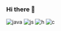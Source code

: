 ### Hi there 👋

<!--
**harshraj-star/harshraj-star** is a ✨ _special_ ✨ repository because its `README.md` (this file) appears on your GitHub profile.

Here are some ideas to get you started:

- 🔭 I’m currently working on NIET-DEV Activity...
- 🌱 I’m currently learning JavaScript ...
- 💬 Ask me about Java , React , CSS , HTML , JavaScript ...
- 📫 How to reach me: hr45226@gmail.com ...
-->
![java](https://user-images.githubusercontent.com/69207923/121796728-e52b7f00-cc38-11eb-9c11-191a70f7d1f9.png)
![js](https://user-images.githubusercontent.com/69207923/121796753-2459d000-cc39-11eb-8c2a-86ebea689ec0.png)
![h](https://user-images.githubusercontent.com/69207923/121796756-26bc2a00-cc39-11eb-8a5a-9abaead6f7cc.png)
![c](https://user-images.githubusercontent.com/69207923/121796757-2885ed80-cc39-11eb-81b2-96d8a7becc6a.png)
